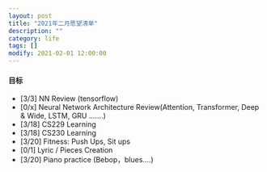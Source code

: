 ```yaml
---
layout: post
title: "2021年二月愿望清单"
description: ""
category: life
tags: []
modify: 2021-02-01 12:00:00
---
```



#### 目标

+ [3/3] NN Review (tensorflow)
+ [0/x] Neural Network Architecture Review(Attention, Transformer, Deep & Wide, LSTM, GRU .......)
+ [3/18] CS229 Learning
+ [3/18] CS230 Learning
+ [3/20] Fitness: Push Ups, Sit ups
+ [0/1] Lyric / Pieces Creation
+ [3/20] Piano practice (Bebop，blues....)
